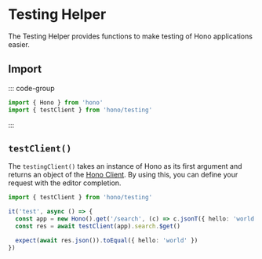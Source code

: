# Testing Helper

The Testing Helper provides functions to make testing of Hono applications easier.

## Import

::: code-group

```ts [npm]
import { Hono } from 'hono'
import { testClient } from 'hono/testing'
```

:::

## `testClient()`

The `testingClient()` takes an instance of Hono as its first argument and returns an object of the [Hono Client](/guides/rpc#client). By using this, you can define your request with the editor completion.

```ts
import { testClient } from 'hono/testing'

it('test', async () => {
  const app = new Hono().get('/search', (c) => c.jsonT({ hello: 'world' }))
  const res = await testClient(app).search.$get()

  expect(await res.json()).toEqual({ hello: 'world' })
})
```
